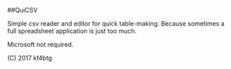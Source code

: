 ##QuiCSV

Simple csv reader and editor for quick table-making. Because sometimes a full spreadsheet application is just too much.

Microsoft not required.

(C) 2017 kf4btg
